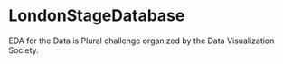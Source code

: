 # LondonStageDatabase
EDA for the Data is Plural challenge organized by the Data Visualization Society. 

